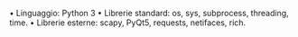 • Linguaggio: Python 3
• Librerie standard: os, sys, subprocess, threading, time.
• Librerie esterne: scapy, PyQt5, requests, netifaces, rich.